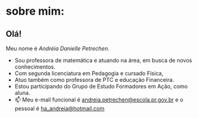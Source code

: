 # sobre mim:
## Olá! 
Meu nome é *Andréia Danielle Petrechen*.
- Sou professora de matemática e atuando na área, em busca de novos conhecimentos.
- Com segunda licenciatura em Pedagogia e cursado Física,
-  Atuo também como professora de PTC e educação Financeira.
- Estou participando do Grupo de Estudo Formadores em Ação, como aluna.
- 📫 Meu e-mail funcional é andreia.petrechen@escola.pr.gov.br e o pessoal é ha_andreia@hotmail.com
<!---
Prof-Andreia/Prof-Andreia is a ✨ special ✨ repository because its `README.md` (this file) appears on your GitHub profile.
You can click the Preview link to take a look at your changes.
--->
